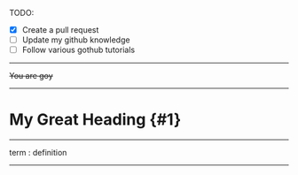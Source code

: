 TODO: 

- [x] Create a pull request
- [ ] Update my github knowledge
- [ ] Follow various gothub tutorials

---

~~You are goy~~

---

# My Great Heading {#1}

---

term
: definition

---
